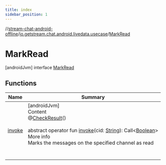```yaml
---
title: index
sidebar_position: 1
---
```

//[stream-chat-android-offline](../../../index.md)/[io.getstream.chat.android.livedata.usecase](../index.md)/[MarkRead](index.md)



# MarkRead  
 [androidJvm] interface [MarkRead](index.md)   


## Functions  
  
|  Name |  Summary | 
|---|---|
| <a name="io.getstream.chat.android.livedata.usecase/MarkRead/invoke/#kotlin.String/PointingToDeclaration/"></a>[invoke](invoke.md)| <a name="io.getstream.chat.android.livedata.usecase/MarkRead/invoke/#kotlin.String/PointingToDeclaration/"></a>[androidJvm]  <br/>Content  <br/>@[CheckResult](https://developer.android.com/reference/kotlin/androidx/annotation/CheckResult.html)()  <br/>  <br/>abstract operator fun [invoke](invoke.md)(cid: [String](https://kotlinlang.org/api/latest/jvm/stdlib/kotlin/-string/index.html)): Call&lt;[Boolean](https://kotlinlang.org/api/latest/jvm/stdlib/kotlin/-boolean/index.html)&gt;  <br/>More info  <br/>Marks the messages on the specified channel as read  <br/><br/><br/>|

